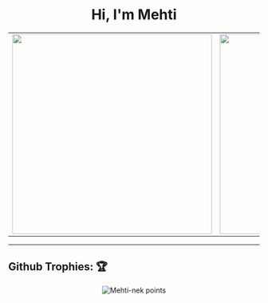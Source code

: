<h1 align="center">Hi, I'm Mehti</h1>
 
<center>
    <table>
        <tr>
            <td>
                <img width="400px" align="center" src="https://github-readme-stats.vercel.app/api?username=Mehti-nek&show_icons=true&theme=react&hide_border=false" />
            </td>
            <td>
                <img width="400px" align="center" src="http://github-readme-streak-stats.herokuapp.com?user=Mehti-nek&show_icons=true&theme=react&hide_border=false" />
            </td>
        </tr>
    </table>
</center>  

---

## Github Trophies: 🏆️

<p align="center">
    <img src="https://github-profile-trophy.vercel.app/?username=Mehti-nek&theme=nord&hide_border=false&no-frame=false&row=1&column=6" alt="Mehti-nek points"/>
</p>
